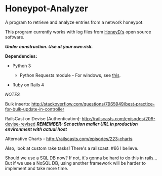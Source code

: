Honeypot-Analyzer
=================

A program to retrieve and analyze entries from a network honeypot.

This program currently works with log files from [HoneyD's](http://www.honeyd.org) open source software.

***Under construction. Use at your own risk.***


**Dependencies:**
- Python 3

  - Python Requests module - For windows, see [this](http://stackoverflow.com/questions/1449494/how-do-i-install-python-packages-on-windows).


- Ruby on Rails 4


*NOTES*

Bulk inserts: http://stackoverflow.com/questions/7965949/best-practice-for-bulk-update-in-controller

RailsCast on Devise (Authentication): http://railscasts.com/episodes/209-devise-revised
***REMEMBER: Set action mailer URL in production environment with actual host***

Alternative Charts - http://railscasts.com/episodes/223-charts

Also, look at custom rake tasks! There's a railscast. #66 I believe.

Should we use a SQL DB now?
If not, it's gonna be hard to do this in rails...
But if we use a NoSQL DB, using another framework will be harder to implement and take more time.

